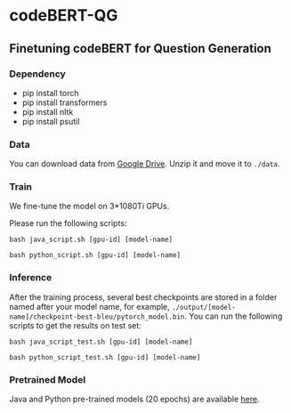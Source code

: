 # codeBERT-QG

## Finetuning codeBERT for Question Generation

### Dependency

- pip install torch
- pip install transformers
- pip install nltk 
- pip install psutil

### Data

You can download data from [Google Drive](https://drive.google.com/drive/folders/1i04sJNUHwMuDfMV2UfWeQG-Uv8MRw_qh?usp=sharing). Unzip it and move it to `./data`.  

### Train 

We fine-tune the model on 3*1080Ti GPUs.

Please run the following scripts:

`bash java_script.sh [gpu-id] [model-name]`

`bash python_script.sh [gpu-id] [model-name]`

### Inference

After the training process, several best checkpoints are stored in a folder named after your model name, for example, `./output/[model-name]/checkpoint-best-bleu/pytorch_model.bin`. You can run the following scripts to get the results on test set:

`bash java_script_test.sh [gpu-id] [model-name]`

`bash python_script_test.sh [gpu-id] [model-name]`

### Pretrained Model

Java and Python pre-trained models (20 epochs) are available [here](https://drive.google.com/drive/folders/1A_C6O649cXjjpk3KKHIe6eaEU5tBaMLJ?usp=sharing).























